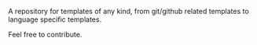 A repository for templates of any kind, from git/github related templates to language specific templates.

Feel free to contribute.